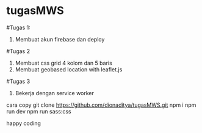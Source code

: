 # tugasMWS

#Tugas 1:
1. Membuat akun firebase dan deploy

#Tugas 2
1. Membuat css grid 4 kolom dan 5 baris
2. Membuat geobased location with leaflet.js

#Tugas 3
1. Bekerja dengan service worker

cara copy
git clone https://github.com/dionaditya/tugasMWS.git
npm i
npm run dev
npm run sass:css

happy coding
